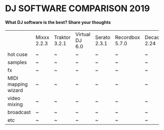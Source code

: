 # DJ SOFTWARE COMPARISON 2019

#### What DJ software is the best? Share your thoughts

|                     |             |               |                |              |                 |                |
| ------------------- | ----------- | ------------- | -------------- | ------------ | --------------- | -------------- |
|                     | Mixxx 2.2.3 | Traktor 3.2.1 | Virtual DJ 6.0 | Serato 2.3.1 | Recordbox 5.7.0 | Decadance 2.24 |
| hot cuse            | \~          | \~            | \~             | \~           | \~              | \~             |
| samples             | \~          | \~            | \~             | \~           | \~              | \~             |
| fx                  | \~          | \~            | \~             | \~           | \~              | \~             |
| MIDI mapping wizard | \~          | \~            | \~             | \~           | \~              | \~             |
| video mixing        | \~          | \~            | \~             | \~           | \~              | \~             |
| broadcast           | \~          | \~            | \~             | \~           | \~              | \~             |
| etc                 | \~          | \~            | \~             | \~           | \~              | \~             |
